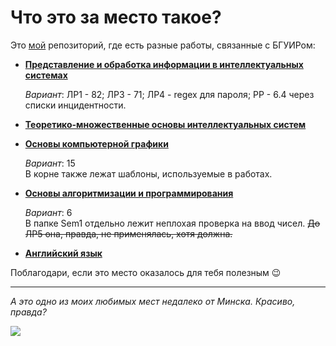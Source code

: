 # Что это за место такое?
Это [мой](https://vk.com/robilkot) репозиторий, где есть разные работы, связанные с БГУИРом:
- [**Представление и обработка информации в интеллектуальных системах**](https://github.com/robilkot/BSUIR/tree/main/PIOIVIS/)

    _Вариант_: ЛР1 - 82; ЛР3 - 71; ЛР4 - regex для пароля; РР - 6.4 через списки инцидентности.
- [**Теоретико-множественные основы интеллектуальных систем**](https://github.com/robilkot/BSUIR/tree/main/TMOIS/)
- [**Основы компьютерной графики**](https://github.com/robilkot/BSUIR/tree/main/OKG/)

    _Вариант_: 15  
    В корне также лежат шаблоны, используемые в работах.
- [**Основы алгоритмизации и программирования**](https://github.com/robilkot/BSUIR/tree/main/OAiP/)

    _Вариант_: 6  
    В папке Sem1 отдельно лежит неплохая проверка на ввод чисел. ~~До ЛР5 она, правда, не применялась, хотя должна.~~
- [**Английский язык**](https://github.com/robilkot/BSUIR/tree/main/English)

Поблагодари, если это место оказалось для тебя полезным :wink:

---
_А это одно из моих любимых мест недалеко от Минска. Красиво, правда?_

![](https://lh3.googleusercontent.com/drive-viewer/AJc5JmQVfzMrtZmuDBwVyj39c0cWN7LZePxW_kjgJrnyVmLZF4fgkP5OrY01tpITlrGvf1dyEq661EE=w1920-h1080)
